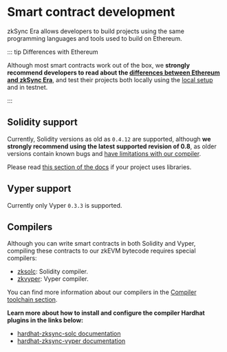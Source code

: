 # Smart contract development

zkSync Era allows developers to build projects using the same programming languages and tools used to build on Ethereum.

::: tip Differences with Ethereum

Although most smart contracts work out of the box, we **strongly recommend developers to read about the [differences between Ethereum and zkSync Era](./differences-with-ethereum.md)**, and test their projects both locally using the [local setup](../../../tools/hardhat/testing.md) and in testnet.

:::

## Solidity support

Currently, Solidity versions as old as `0.4.12` are supported, although **we strongly recommend using the latest supported revision of 0.8**, as older versions contain known bugs and [have limitations with our compiler](../../../tools/compiler-toolchain/solidity.md#limitations).

Please read [this section of the docs](../../../tools/compiler-toolchain/solidity.md#using-libraries) if your project uses libraries.

## Vyper support

Currently only Vyper `0.3.3` is supported.

## Compilers

Although you can write smart contracts in both Solidity and Vyper, compiling these contracts to our zkEVM bytecode requires special compilers:

- [zksolc](https://github.com/matter-labs/zksolc-bin): Solidity compiler.
- [zkvyper](https://github.com/matter-labs/zkvyper-bin): Vyper compiler.

You can find more information about our compilers in the [Compiler toolchain section](../../../tools/compiler-toolchain/README.md).

**Learn more about how to install and configure the compiler Hardhat plugins in the links below:**

- [hardhat-zksync-solc documentation](../../../tools/hardhat/hardhat-zksync-solc.md)
- [hardhat-zksync-vyper documentation](../../../tools/hardhat/hardhat-zksync-vyper.md)
